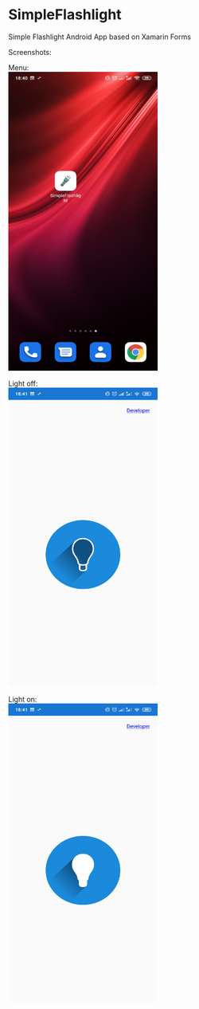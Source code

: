 # SimpleFlashlight
 Simple Flashlight Android App based on Xamarin Forms

Screenshots: <br>

Menu:<br>
<img src="https://github.com/gthay/SimpleFlashlight/blob/master/SimpleFlashlight/SimpleFlashlight.Android/Resources/drawable/ScreenshotMenu.jpg" width="300" height="600" alt="Menu" />

Light off:<br>
<img src="https://github.com/gthay/SimpleFlashlight/blob/master/SimpleFlashlight/SimpleFlashlight.Android/Resources/drawable/ScreenshotLightOff.jpg" width="300" height="600" alt="Light off" />

Light on:<br>
<img src="https://github.com/gthay/SimpleFlashlight/blob/master/SimpleFlashlight/SimpleFlashlight.Android/Resources/drawable/ScreenshotLightOn.jpg" width="300" height="600" alt="Light on" />
